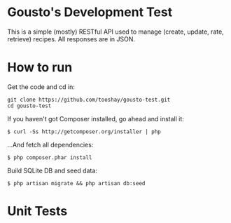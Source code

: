 # Gousto's Development Test

This is a simple (mostly) RESTful API used to manage (create, update, rate, retrieve) recipes. All responses are in JSON.

# How to run

Get the code and cd in:

```
git clone https://github.com/tooshay/gousto-test.git
cd gousto-test
```

If you haven't got Composer installed, go ahead and install it:

```
$ curl -Ss http://getcomposer.org/installer | php
```

...And fetch all dependencies:

```
$ php composer.phar install
```

Build SQLite DB and seed data:

```
$ php artisan migrate && php artisan db:seed
```

# Unit Tests
